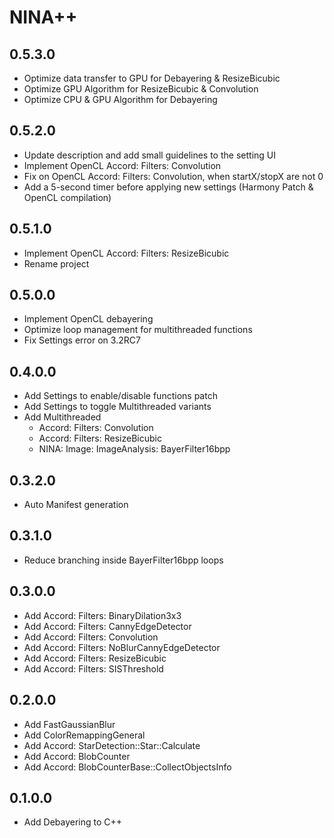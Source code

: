 ﻿# NINA++

## 0.5.3.0
- Optimize data transfer to GPU for Debayering & ResizeBicubic
- Optimize GPU Algorithm for ResizeBicubic & Convolution
- Optimize CPU & GPU Algorithm for Debayering

## 0.5.2.0
- Update description and add small guidelines to the setting UI
- Implement OpenCL Accord: Filters: Convolution
- Fix on OpenCL Accord: Filters: Convolution, when startX/stopX are not 0
- Add a 5-second timer before applying new settings (Harmony Patch & OpenCL compilation)

## 0.5.1.0
- Implement OpenCL Accord: Filters: ResizeBicubic
- Rename project

## 0.5.0.0
- Implement OpenCL debayering
- Optimize loop management for multithreaded functions
- Fix Settings error on 3.2RC7

## 0.4.0.0
- Add Settings to enable/disable functions patch
- Add Settings to toggle Multithreaded variants
- Add Multithreaded
    - Accord: Filters: Convolution
    - Accord: Filters: ResizeBicubic
	- NINA: Image: ImageAnalysis: BayerFilter16bpp

## 0.3.2.0
- Auto Manifest generation

## 0.3.1.0
- Reduce branching inside BayerFilter16bpp loops

## 0.3.0.0
- Add Accord: Filters: BinaryDilation3x3
- Add Accord: Filters: CannyEdgeDetector
- Add Accord: Filters: Convolution
- Add Accord: Filters: NoBlurCannyEdgeDetector
- Add Accord: Filters: ResizeBicubic
- Add Accord: Filters: SISThreshold

## 0.2.0.0
- Add FastGaussianBlur
- Add ColorRemappingGeneral
- Add Accord: StarDetection::Star::Calculate
- Add Accord: BlobCounter
- Add Accord: BlobCounterBase::CollectObjectsInfo

## 0.1.0.0
- Add Debayering to C++
